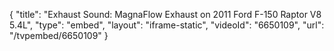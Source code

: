 {
    "title": "Exhaust Sound: MagnaFlow Exhaust on 2011 Ford F-150 Raptor V8 5.4L",
    "type": "embed",
    "layout": "iframe-static",
    "videoId": "6650109",
    "url": "\/tvpembed\/6650109"
}
